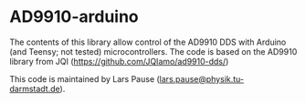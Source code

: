 # AD9910-arduino

The contents of this library allow control of the AD9910 DDS with Arduino (and Teensy; not tested) microcontrollers. The code is based on the AD9910 library from JQI (https://github.com/JQIamo/ad9910-dds/)

This code is maintained by Lars Pause (lars.pause@physik.tu-darmstadt.de).
